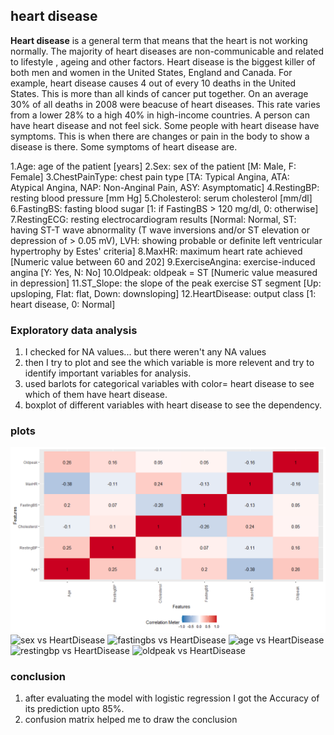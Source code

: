 ## heart disease
**Heart disease** is a general term that means that the heart is not working normally. The majority of heart diseases are non-communicable and related to lifestyle , ageing and other factors. Heart disease is the biggest killer of both men and women in the United States, England and Canada. For example, heart disease causes 4 out of every 10 deaths in the United States. This is more than all kinds of cancer put together. On an average 30% of all deaths in 2008 were beacuse of heart diseases. This rate varies from a lower 28% to a high 40% in high-income countries.
A person can have heart disease and not feel sick. Some people with heart disease have symptoms. This is when there are changes or pain in the body to show a disease is there. Some symptoms of heart disease are.
 
1.Age: age of the patient [years]
2.Sex: sex of the patient [M: Male, F: Female]
3.ChestPainType: chest pain type [TA: Typical Angina, ATA: Atypical Angina, NAP: Non-Anginal Pain, ASY: Asymptomatic]
4.RestingBP: resting blood pressure [mm Hg]
5.Cholesterol: serum cholesterol [mm/dl]
6.FastingBS: fasting blood sugar [1: if FastingBS > 120 mg/dl, 0: otherwise]
7.RestingECG: resting electrocardiogram results [Normal: Normal, ST: having ST-T wave abnormality (T wave inversions and/or ST elevation or depression of > 0.05 mV), LVH: showing probable or definite left ventricular hypertrophy by Estes' criteria]
8.MaxHR: maximum heart rate achieved [Numeric value between 60 and 202]
9.ExerciseAngina: exercise-induced angina [Y: Yes, N: No]
10.Oldpeak: oldpeak = ST [Numeric value measured in depression]
11.ST_Slope: the slope of the peak exercise ST segment [Up: upsloping, Flat: flat, Down: downsloping]
12.HeartDisease: output class [1: heart disease, 0: Normal]
### Exploratory data analysis
 1. I checked for NA values... but there weren't any NA values
 2. then I try to plot and see the which variable is more relevent and try to identify important variables for analysis.
 3. used barlots for categorical variables with color= heart disease to see which of them have heart disease.
 4. boxplot of different variables with heart disease to see the dependency.
### plots
![correlation plot](https://github.com/anurag6787/heart-disease-by-logistic/blob/main/images/plot_correlation_?raw=true)
![sex vs HeartDisease](https://github.com/anurag6787/heart-disease-by-logistic/blob/main/images/heartdisease_sex?raw=true)
![fastingbs vs  HeartDisease](https://github.com/anurag6787/heart-disease-by-logistic/blob/main/images/heartdisease_sex?raw=true)
![age vs HeartDisease](https://github.com/anurag6787/heart-disease-by-logistic/blob/main/images/fastingbsvshd?raw=true)
![restingbp vs HeartDisease](https://github.com/anurag6787/heart-disease-by-logistic/blob/main/images/restingbpvshd?raw=true)
![oldpeak vs HeartDisease](https://github.com/anurag6787/heart-disease-by-logistic/blob/main/images/oldpeakvshd?raw=true)
### conclusion
1. after evaluating the model with logistic regression I got the Accuracy of its prediction upto 85%.
2. confusion matrix helped me to draw the conclusion 
